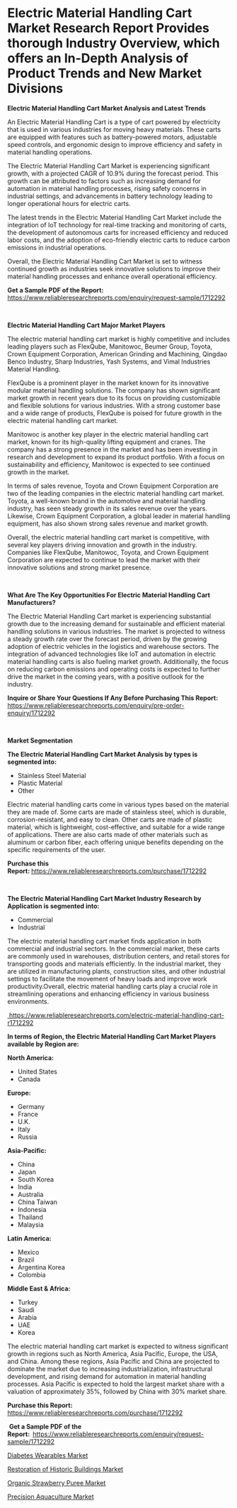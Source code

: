 <p><h1>Electric Material Handling Cart Market Research Report Provides thorough Industry Overview, which offers an In-Depth Analysis of Product Trends and New Market Divisions</h1></p><p><strong>Electric Material Handling Cart Market Analysis and Latest Trends</strong></p>
<p><p>An Electric Material Handling Cart is a type of cart powered by electricity that is used in various industries for moving heavy materials. These carts are equipped with features such as battery-powered motors, adjustable speed controls, and ergonomic design to improve efficiency and safety in material handling operations.</p><p>The Electric Material Handling Cart Market is experiencing significant growth, with a projected CAGR of 10.9% during the forecast period. This growth can be attributed to factors such as increasing demand for automation in material handling processes, rising safety concerns in industrial settings, and advancements in battery technology leading to longer operational hours for electric carts.</p><p>The latest trends in the Electric Material Handling Cart Market include the integration of IoT technology for real-time tracking and monitoring of carts, the development of autonomous carts for increased efficiency and reduced labor costs, and the adoption of eco-friendly electric carts to reduce carbon emissions in industrial operations.</p><p>Overall, the Electric Material Handling Cart Market is set to witness continued growth as industries seek innovative solutions to improve their material handling processes and enhance overall operational efficiency.</p></p>
<p><strong>Get a Sample PDF of the Report:&nbsp;</strong> <a href="https://www.reliableresearchreports.com/enquiry/request-sample/1712292">https://www.reliableresearchreports.com/enquiry/request-sample/1712292</a></p>
<p>&nbsp;</p>
<p><strong>Electric Material Handling Cart Major Market Players</strong></p>
<p><p>The electric material handling cart market is highly competitive and includes leading players such as FlexQube, Manitowoc, Beumer Group, Toyota, Crown Equipment Corporation, American Grinding and Machining, Qingdao Benco Industry, Sharp Industries, Yash Systems, and Vimal Industries Material Handling. </p><p>FlexQube is a prominent player in the market known for its innovative modular material handling solutions. The company has shown significant market growth in recent years due to its focus on providing customizable and flexible solutions for various industries. With a strong customer base and a wide range of products, FlexQube is poised for future growth in the electric material handling cart market.</p><p>Manitowoc is another key player in the electric material handling cart market, known for its high-quality lifting equipment and cranes. The company has a strong presence in the market and has been investing in research and development to expand its product portfolio. With a focus on sustainability and efficiency, Manitowoc is expected to see continued growth in the market.</p><p>In terms of sales revenue, Toyota and Crown Equipment Corporation are two of the leading companies in the electric material handling cart market. Toyota, a well-known brand in the automotive and material handling industry, has seen steady growth in its sales revenue over the years. Likewise, Crown Equipment Corporation, a global leader in material handling equipment, has also shown strong sales revenue and market growth.</p><p>Overall, the electric material handling cart market is competitive, with several key players driving innovation and growth in the industry. Companies like FlexQube, Manitowoc, Toyota, and Crown Equipment Corporation are expected to continue to lead the market with their innovative solutions and strong market presence.</p></p>
<p>&nbsp;</p>
<p><strong>What Are The Key Opportunities For Electric Material Handling Cart Manufacturers?</strong></p>
<p><p>The Electric Material Handling Cart market is experiencing substantial growth due to the increasing demand for sustainable and efficient material handling solutions in various industries. The market is projected to witness a steady growth rate over the forecast period, driven by the growing adoption of electric vehicles in the logistics and warehouse sectors. The integration of advanced technologies like IoT and automation in electric material handling carts is also fueling market growth. Additionally, the focus on reducing carbon emissions and operating costs is expected to further drive the market in the coming years, with a positive outlook for the industry.</p></p>
<p><strong>Inquire or Share Your Questions If Any Before Purchasing This Report:</strong> <a href="https://www.reliableresearchreports.com/enquiry/pre-order-enquiry/1712292">https://www.reliableresearchreports.com/enquiry/pre-order-enquiry/1712292</a></p>
<p>&nbsp;</p>
<p><strong>Market Segmentation</strong></p>
<p><strong>The Electric Material Handling Cart Market Analysis by types is segmented into:</strong></p>
<p><ul><li>Stainless Steel Material</li><li>Plastic Material</li><li>Other</li></ul></p>
<p><p>Electric material handling carts come in various types based on the material they are made of. Some carts are made of stainless steel, which is durable, corrosion-resistant, and easy to clean. Other carts are made of plastic material, which is lightweight, cost-effective, and suitable for a wide range of applications. There are also carts made of other materials such as aluminum or carbon fiber, each offering unique benefits depending on the specific requirements of the user.</p></p>
<p><strong>Purchase this Report:&nbsp;</strong><a href="https://www.reliableresearchreports.com/purchase/1712292">https://www.reliableresearchreports.com/purchase/1712292</a></p>
<p>&nbsp;</p>
<p><strong>The Electric Material Handling Cart Market Industry Research by Application is segmented into:</strong></p>
<p><ul><li>Commercial</li><li>Industrial</li></ul></p>
<p><p>The electric material handling cart market finds application in both commercial and industrial sectors. In the commercial market, these carts are commonly used in warehouses, distribution centers, and retail stores for transporting goods and materials efficiently. In the industrial market, they are utilized in manufacturing plants, construction sites, and other industrial settings to facilitate the movement of heavy loads and improve work productivity.Overall, electric material handling carts play a crucial role in streamlining operations and enhancing efficiency in various business environments.</p></p>
<p><a href="https://www.reliableresearchreports.com/electric-material-handling-cart-r1712292">&nbsp;https://www.reliableresearchreports.com/electric-material-handling-cart-r1712292</a></p>
<p><strong>In terms of Region, the Electric Material Handling Cart Market Players available by Region are:</strong></p>
<p>
    <p> <strong> North America: </strong>
        <ul>
            <li>United States</li>
            <li>Canada</li>
        </ul>
        </p> 
    <p> <strong> Europe: </strong>
        <ul>
            <li>Germany</li>
            <li>France</li>
            <li>U.K.</li>
            <li>Italy</li>
            <li>Russia</li>
        </ul>
        </p> 
    <p> <strong> Asia-Pacific: </strong>
        <ul>
            <li>China</li>
            <li>Japan</li>
            <li>South Korea</li>
            <li>India</li>
            <li>Australia</li>
            <li>China Taiwan</li>
            <li>Indonesia</li>
            <li>Thailand</li>
            <li>Malaysia</li>
        </ul>
        </p> 
    <p> <strong> Latin America: </strong>
        <ul>
            <li>Mexico</li>
            <li>Brazil</li>
            <li>Argentina Korea</li>
            <li>Colombia</li>
        </ul>
        </p> 
    <p> <strong> Middle East & Africa: </strong>
        <ul>
            <li>Turkey</li>
            <li>Saudi</li>
            <li>Arabia</li>
            <li>UAE</li>
            <li>Korea</li>
        </ul>
    </p>
    </p>
<p><p>The electric material handling cart market is expected to witness significant growth in regions such as North America, Asia Pacific, Europe, the USA, and China. Among these regions, Asia Pacific and China are projected to dominate the market due to increasing industrialization, infrastructural development, and rising demand for automation in material handling processes. Asia Pacific is expected to hold the largest market share with a valuation of approximately 35%, followed by China with 30% market share.</p></p>
<p><strong>Purchase this Report: </strong><a href="https://www.reliableresearchreports.com/purchase/1712292">https://www.reliableresearchreports.com/purchase/1712292</a></p>
<p>&nbsp;<strong>Get a Sample PDF of the Report:&nbsp;&nbsp;</strong><a href="https://www.reliableresearchreports.com/enquiry/request-sample/1712292">https://www.reliableresearchreports.com/enquiry/request-sample/1712292</a></p>
<p><strong></strong></p>
<p><p><a href="https://github.com/lubmix/Market-Research-Report-List-2/blob/main/diabetes-wearables-market.md">Diabetes Wearables Market</a></p><p><a href="https://www.linkedin.com/pulse/restoration-historic-buildings-market-outlook-industry-overview-yl9yc?trackingId=Y9mZnS39QN3uep8H2yohrw%3D%3D">Restoration of Historic Buildings Market</a></p><p><a href="https://github.com/Hazelklievgspy6vdcsmu106w/Market-Research-Report-List-2/blob/main/organic-strawberry-puree-market.md">Organic Strawberry Puree Market</a></p><p><a href="https://www.linkedin.com/pulse/precision-aquaculture-market-trends-analysis-forecasted-period-wu2sc?trackingId=NpDdtXjQQhZKKPWmVE0hbQ%3D%3D">Precision Aquaculture Market</a></p></p>